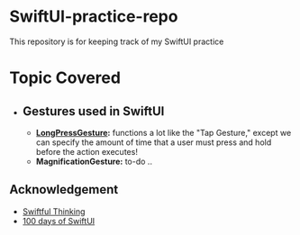 # SwiftUI-practice-repo
This repository is for keeping track of my SwiftUI practice

# Topic Covered
* ## Gestures used in SwiftUI
    * **[LongPressGesture](PracticeSiwftUI/PracticeSiwftUI/LongPressGesture):** functions a lot like the "Tap Gesture," except we can specify the amount of time that a user must press and hold before the action executes! 
    * **MagnificationGesture:** to-do
..

## Acknowledgement
* [Swiftful Thinking](https://www.youtube.com/@SwiftfulThinking)
* [100 days of SwiftUI](https://www.hackingwithswift.com/100/swiftui)
